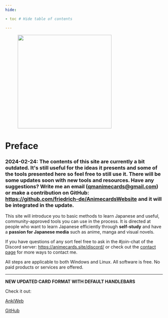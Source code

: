 ```yaml
---
hide:

- toc # Hide table of contents

---
```

<figure>
  <img src="images/text_youkoso.png" width="300"/>
</figure>

# Preface

### 2024-02-24: The contents of this site are currently a bit outdated. It's still useful for the ideas it presents and some of the tools presented here so feel free to still use it. There will be some updates soon with new tools and resources. Have any suggestions? Write me an email (qmanimecards@gmail.com) or make a contribution on GitHub: https://github.com/friedrich-de/AnimecardsWebsite and it will be integrated in the update.


This site will introduce you to basic methods to learn Japanese and useful, community-approved tools you can use in the
process.
It is directed at people who want to learn Japanese efficiently through **self-study** and have a **passion for Japanese
media** such as anime, manga and visual novels.

If you have questions of any sort feel free to ask in the #join-chat of the Discord
server: <https://animecards.site/discord/> or check out the [contact page](support.md) for more ways to contact me.

All steps are applicable to both Windows and Linux. All software is free. No paid products or services are offered.

--- 

**NEW UPDATED CARD FORMAT WITH DEFAULT HANDLEBARS**

Check it out:

[AnkiWeb](https://ankiweb.net/shared/info/151553357)

[GitHub](https://github.com/friedrich-de/Basic-Mining-Deck)